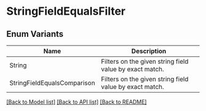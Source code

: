 # StringFieldEqualsFilter

## Enum Variants

| Name | Description |
|---- | -----|
| String | Filters on the given string field value by exact match. |
| StringFieldEqualsComparison | Filters on the given string field value by exact match. |

[[Back to Model list]](../README.md#documentation-for-models) [[Back to API list]](../README.md#documentation-for-api-endpoints) [[Back to README]](../README.md)


